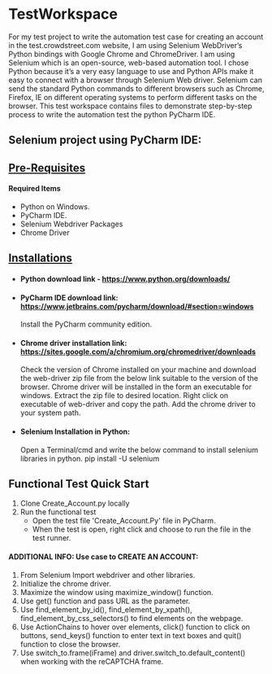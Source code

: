 # TestWorkspace
For my test project to write the automation test case for creating an account in the test.crowdstreet.com website, I am using Selenium WebDriver’s Python bindings with Google Chrome and ChromeDriver.
I am using Selenium which is an open-source, web-based automation tool. I chose Python because it’s a very easy language to use and Python APIs make it easy to connect with a browser through Selenium Web driver. Selenium can send the standard Python commands to different browsers such as Chrome, Firefox, IE on different operating systems to perform different tasks on the browser.
This test workspace contains files to demonstrate step-by-step process to write the automation test the python PyCharm IDE. 

## Selenium project using PyCharm IDE:

## [Pre-Requisites](###Pre-Requisites)
 #### Required Items
*	Python on Windows.
*	PyCharm IDE.
*	Selenium Webdriver Packages
*	Chrome Driver

## [Installations](###Installations)
* #### Python download link - https://www.python.org/downloads/
 
* #### PyCharm IDE download link: https://www.jetbrains.com/pycharm/download/#section=windows
  Install the PyCharm community edition.
  
*  #### Chrome driver installation link: https://sites.google.com/a/chromium.org/chromedriver/downloads
   Check the version of Chrome installed on your machine and download the web-driver zip file from the below link suitable to the version of the browser. Chrome driver will be installed in the form an executable for windows. Extract the zip file to desired location. Right click on executable of web-driver and copy the path. Add the chrome driver to your system path. 
	 
 *  #### Selenium Installation in Python:
    Open a Terminal/cmd and write the below command to install selenium libraries in python.
	pip install -U selenium
 
## Functional Test Quick Start
1. Clone Create_Account.py locally
2. Run the functional test
   * Open the test file 'Create_Account.Py' file in PyCharm.
   * When the test is open, right click and choose to run the file in the test runner.
   
#### ADDITIONAL INFO: Use case to CREATE AN ACCOUNT:
1.	From Selenium Import webdriver and other libraries.
2.	Initialize the chrome driver.
3.	Maximize the window using maximize_window() function.
4.	Use get() function and pass URL as the parameter.
5.	Use find_element_by_id(), find_element_by_xpath(), find_element_by_css_selectors() to find elements on the webpage.
6.	Use ActionChains to hover over elements, click() function to click on buttons, send_keys() function to enter text in text boxes and quit() function to close the browser.
7.	Use switch_to.frame(iFrame) and driver.switch_to.default_content() when working with the reCAPTCHA frame.




